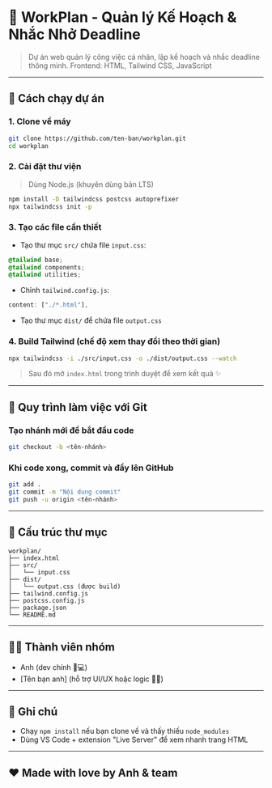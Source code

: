 # 📅 WorkPlan - Quản lý Kế Hoạch & Nhắc Nhở Deadline

> Dự án web quản lý công việc cá nhân, lập kế hoạch và nhắc deadline thông minh.
> Frontend: HTML, Tailwind CSS, JavaScript

---

## 🚀 Cách chạy dự án

### 1. Clone về máy

```bash
git clone https://github.com/ten-ban/workplan.git
cd workplan
```

### 2. Cài đặt thư viện

> Dùng Node.js (khuyên dùng bản LTS)

```bash
npm install -D tailwindcss postcss autoprefixer
npx tailwindcss init -p
```

### 3. Tạo các file cần thiết

- Tạo thư mục `src/` chứa file `input.css`:

```css
@tailwind base;
@tailwind components;
@tailwind utilities;
```

- Chỉnh `tailwind.config.js`:

```js
content: ["./*.html"],
```

- Tạo thư mục `dist/` để chứa file `output.css`

### 4. Build Tailwind (chế độ xem thay đổi theo thời gian)

```bash
npx tailwindcss -i ./src/input.css -o ./dist/output.css --watch
```

> Sau đó mở `index.html` trong trình duyệt để xem kết quả ✨

---

## 🌿 Quy trình làm việc với Git

### Tạo nhánh mới để bắt đầu code

```bash
git checkout -b <tên-nhánh>
```

### Khi code xong, commit và đẩy lên GitHub

```bash
git add .
git commit -m "Nội dung commit"
git push -u origin <tên-nhánh>
```

---

## 📁 Cấu trúc thư mục

```
workplan/
├── index.html
├── src/
│   └── input.css
├── dist/
│   └── output.css (được build)
├── tailwind.config.js
├── postcss.config.js
├── package.json
└── README.md
```

---

## 👨‍💻 Thành viên nhóm

- Anh (dev chính 🧠💻)
- \[Tên bạn anh] (hỗ trợ UI/UX hoặc logic 🎨🧩)

---

## 📌 Ghi chú

- Chạy `npm install` nếu bạn clone về và thấy thiếu `node_modules`
- Dùng VS Code + extension "Live Server" để xem nhanh trang HTML

---

## ❤️ Made with love by Anh & team
